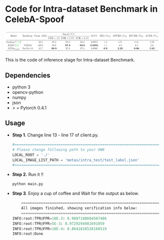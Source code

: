 # Code for Intra-dataset Benchmark in CelebA-Spoof

![image-20200827183455502](../fig/intra_dataset_test.png)

This is the code of  inference stage  for Intra-dataset Benchmark.

## Dependencies

- python 3
- opencv-python
- numpy
- json
- \> = Pytorch 0.4.1

## Usage

- **Step 1**. Change line 13 - line 17 of client.py.

  ```python
  #================================================================================
  # Please change following path to your OWN
  LOCAL_ROOT = './'
  LOCAL_IMAGE_LIST_PATH = 'metas/intra_test/test_label.json'
  #================================================================================[
  ```

- **Step 2.** Run it !!

  ```python
  python main.py
  ```
  
- **Step 3**. Enjoy a cup of coffee and Wait for the output as below.

  ```python
      ================================================================================
      All images finished, showing verification info below:
      ================================================================================
  INFO:root:TPR@FPR=10E-3: 0.9887188604567486
  INFO:root:TPR@FPR=5E-3: 0.9729294981691959
  INFO:root:TPR@FPR=10E-4: 0.8641818528160519
  INFO:root:Done
  ```

